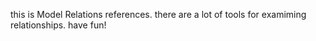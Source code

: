 this is Model Relations references.
there are a lot of tools for examiming relationships.
have fun!

